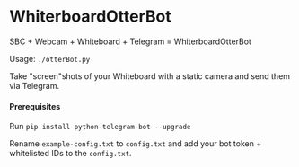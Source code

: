 # WhiterboardOtterBot

SBC + Webcam + Whiteboard + Telegram = WhiterboardOtterBot

Usage: `./otterBot.py`

Take "screen"shots of your Whiteboard with a static camera and send them via Telegram.

#### Prerequisites

Run `pip install python-telegram-bot --upgrade`

Rename `example-config.txt` to `config.txt` and add your bot token + whitelisted IDs to the `config.txt`.
